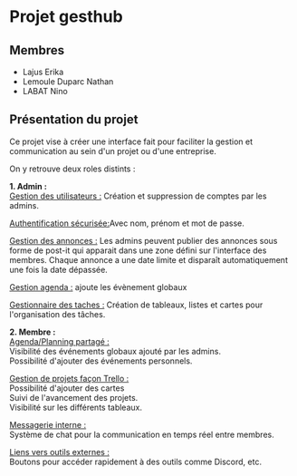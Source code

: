 # Projet gesthub

## Membres

- Lajus Erika  
- Lemoule Duparc Nathan  
- LABAT Nino  

## Présentation du projet 
Ce projet vise à créer une interface fait pour faciliter la gestion et communication au sein d'un projet ou d'une entreprise.  
  
On y retrouve deux roles distints :
    
**1. Admin :**  
<u>Gestion des utilisateurs :</u> Création et suppression de comptes par les admins.
  
<u> Authentification sécurisée:</u>Avec nom, prénom et mot de passe.

<u> Gestion des annonces :</u>  Les admins peuvent publier des annonces sous forme de post-it qui apparait dans une zone défini sur l'interface des membres. 
Chaque annonce a une date limite et disparaît automatiquement une fois la date dépassée.

<u> Gestion agenda :</u> ajoute les évènement globaux 

<u> Gestionnaire des taches :</u> Création de tableaux, listes et cartes pour l'organisation des tâches.  

**2. Membre :**  
<u> Agenda/Planning partagé : </u>  
Visibilité des événements globaux ajouté par les admins.  
Possibilité d'ajouter des événements personnels.  

<u> Gestion de projets façon Trello :</u>   
Possibilité d'ajouter des cartes     
Suivi de l'avancement des projets.    
Visibilité sur les différents tableaux.

<u>Messagerie interne :</u>  
Système de chat pour la communication en temps réel entre membres.

<u>Liens vers outils externes :</u>  
Boutons pour accéder rapidement à des outils comme Discord, etc.





